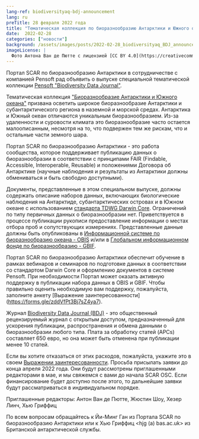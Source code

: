 ```yaml
---
lang-ref: biodiversityaq-bdj-announcement
lang: ru
preTitle: 28 февраля 2022 года
title: "Тематическая коллекция по биоразнообразию Антарктики и Южного океана - Biodiversity Data Journal"
date:  2022-02-28
categories: ["новости"]
background: /assets/images/posts/2022-02-28_biodiversityaq_BDJ_announcement.jpg
imageLicense: |
  Фото Антона Ван де Пютте с лицензией [CC BY 4.0](https://creativecommons.org/licenses/by/4.0/)
---
```


Портал SCAR по биоразнообразию Антарктики в сотрудничестве с компанией Pensoft рад объявить о выпуске специальной тематической коллекции [Pensoft "Biodiversity Data Journal"](https://bdj.pensoft.net/).

Тематическая коллекция ["Биоразнообразие Антарктики и Южного океана"](https://bdj.pensoft.net/topical_collection/143/) призвана осветить широкое биоразнообразие Антарктики и субантарктического региона в наземной и морской средах. Антарктика и Южный океан отличаются уникальным биоразнообразием. Из-за удаленности и суровости климата это биоразнообразие часто остается малоописанным, несмотря на то, что подвержен тем же рискам, что и остальные части земного шара.

Портал SCAR по биоразнообразию Антарктики  - это работа сообщества, которое поддерживает публикацию данных о биоразнообразии в соответствии с принципами FAIR (Findable, Accessible, Interoperable, Reusable) и положениями Договора об Антарктике (научные наблюдения и результаты из Антарктики должны обмениваться и быть свободно доступными).

Документы, представленные в этом специальном выпуске, должны содержать описание наборов данных, включающих биологические наблюдения на Антарктиде, субантарктических островах и в Южном океане с использованием [стандарта TDWG Darwin Core](https://dwc.tdwg.org/). Ограничений по типу первичных данных о биоразнообразии нет. Приветствуется в процессе публикации рукописи предоставление информации о местах отбора проб и сопутствующих измерениях. Представленные данные должны быть опубликованы в [Информационной системе по биоразнообразию океана - OBIS](http://www.obis.org/) и/или в [Глобальном информационном фонде по биоразнообразию - GBIF](http://www.gbif.org/ru).

Портал SCAR по биоразнообразию Антарктики обеспечит обучение в рамках вебинаров и семинаров по подготовке данных в соответствии со стандартом Darwin Core и оформлению документов в системе Pensoft. При необходимости Портал может оказать активную поддержку в публикации набора данных в OBIS и GBIF. Чтобы правильно оценить необходимую вам поддержку, пожалуйста, заполните анкету [Выражение заинтересованности] (https://forms.gle/zddVfPt3Bj7sZ4ya7).

Журнал [Biodiversity Data Journal (BDJ)](https://bdj.pensoft.net/) - это общественный рецензируемый журнал с открытым доступом, предназначенный для ускорения публикации, распространения и обмена данными о биоразнообразии любого типа. Плата за обработку статей (APCs) составляет 650 евро, но она может быть отменена при публикации менее 10 статей. 

Если вы хотите отказаться от этих расходов, пожалуйста, укажите это в своем [Выражении заинтересованности](https://forms.gle/zddVfPt3Bj7sZ4ya7). Просьба присылать заявки до конца апреля 2022 года. Они будут рассмотрены приглашенными редакторами в мае, и мы свяжемся с вами до начала SCAR OSC. Если финансирование будет доступно после этого, то дальнейшие заявки будут рассматриваться в индивидуальном порядке.

Приглашенные редакторы:
Антон Ван де Пютте, Жюстин Шоу, Хезер Линч, Хью Гриффиц

По всем вопросам обращайтесь к Йи-Минг Ган из Портала SCAR по биоразнообразию Антарктики или к Хью Гриффиц <hjg (a) bas.ac.uk> из Британской антарктической службы.


